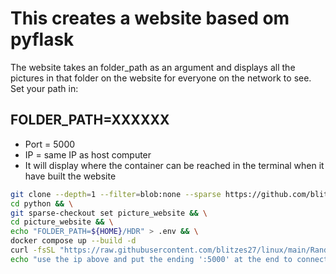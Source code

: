# This creates a website based om pyflask #

The website takes an folder_path as an argument and displays all the pictures in that folder on the website for everyone on the network to see. Set your path in:

## FOLDER_PATH=XXXXXX ##

* Port = 5000
* IP = same IP as host computer
* It will display where the container can be reached in the terminal when it have built the website

```bash
git clone --depth=1 --filter=blob:none --sparse https://github.com/blitzes27/python.git && \
cd python && \
git sparse-checkout set picture_website && \
cd picture_website && \
echo "FOLDER_PATH=${HOME}/HDR" > .env && \
docker compose up --build -d
curl -fsSL "https://raw.githubusercontent.com/blitzes27/linux/main/Random_stuff/grep_internal_ip.sh"
echo "use the ip above and put the ending ':5000' at the end to connect"
